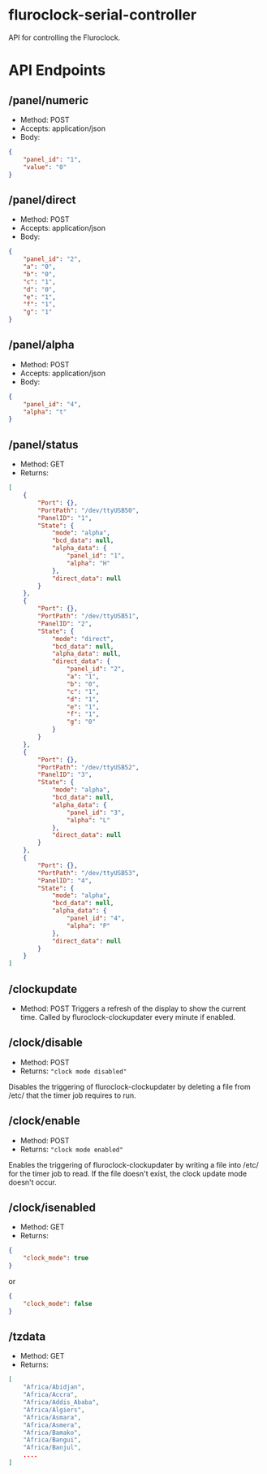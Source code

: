 fluroclock-serial-controller
====================

API for controlling the Fluroclock. 

API Endpoints
=============


/panel/numeric
--------------
* Method: POST
* Accepts: application/json
* Body:
```json
{
    "panel_id": "1",
    "value": "0"
}
```
/panel/direct
-------------
* Method: POST
* Accepts: application/json
* Body:
```json
{
    "panel_id": "2",
    "a": "0",
    "b": "0",
    "c": "1",
    "d": "0",
    "e": "1",
    "f": "1",
    "g": "1"
}
```


/panel/alpha
--------------
* Method: POST
* Accepts: application/json
* Body:
```json
{
    "panel_id": "4",
    "alpha": "t"
}
```

/panel/status
--------------
* Method: GET
* Returns:
```json
[
    {
        "Port": {},
        "PortPath": "/dev/ttyUSB50",
        "PanelID": "1",
        "State": {
            "mode": "alpha",
            "bcd_data": null,
            "alpha_data": {
                "panel_id": "1",
                "alpha": "H"
            },
            "direct_data": null
        }
    },
    {
        "Port": {},
        "PortPath": "/dev/ttyUSB51",
        "PanelID": "2",
        "State": {
            "mode": "direct",
            "bcd_data": null,
            "alpha_data": null,
            "direct_data": {
                "panel_id": "2",
                "a": "1",
                "b": "0",
                "c": "1",
                "d": "1",
                "e": "1",
                "f": "1",
                "g": "0"
            }
        }
    },
    {
        "Port": {},
        "PortPath": "/dev/ttyUSB52",
        "PanelID": "3",
        "State": {
            "mode": "alpha",
            "bcd_data": null,
            "alpha_data": {
                "panel_id": "3",
                "alpha": "L"
            },
            "direct_data": null
        }
    },
    {
        "Port": {},
        "PortPath": "/dev/ttyUSB53",
        "PanelID": "4",
        "State": {
            "mode": "alpha",
            "bcd_data": null,
            "alpha_data": {
                "panel_id": "4",
                "alpha": "P"
            },
            "direct_data": null
        }
    }
]
```


/clockupdate
--------------
* Method: POST
Triggers a refresh of the display to show the current time.  Called by fluroclock-clockupdater every minute if enabled.

/clock/disable
--------------
* Method: POST
* Returns: 
`"clock mode disabled"`

Disables the triggering of fluroclock-clockupdater by deleting a file from /etc/ that the timer job requires to run.

/clock/enable
--------------
* Method: POST
* Returns: 
`"clock mode enabled"`

Enables the triggering of fluroclock-clockupdater by writing a file into /etc/ for the timer job to read.  If the file doesn't exist, the clock update mode doesn't occur. 

/clock/isenabled
--------------
* Method: GET
* Returns:
```json
{
    "clock_mode": true
}
```
or 
```json
{
    "clock_mode": false
}
```


/tzdata
--------------
* Method: GET
* Returns:
```json
[
    "Africa/Abidjan",
    "Africa/Accra",
    "Africa/Addis_Ababa",
    "Africa/Algiers",
    "Africa/Asmara",
    "Africa/Asmera",
    "Africa/Bamako",
    "Africa/Bangui",
    "Africa/Banjul",
    ....
]
```

